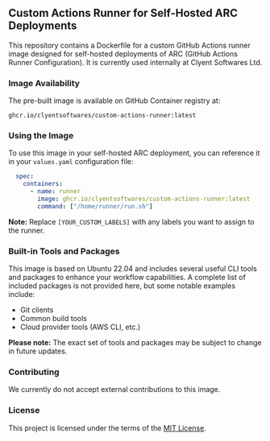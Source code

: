 ## Custom Actions Runner for Self-Hosted ARC Deployments

This repository contains a Dockerfile for a custom GitHub Actions runner image designed for self-hosted deployments of ARC (GitHub Actions Runner Configuration). It is currently used internally at Clyent Softwares Ltd.

### Image Availability

The pre-built image is available on GitHub Container registry at:

```
ghcr.io/clyentsoftwares/custom-actions-runner:latest
```

### Using the Image

To use this image in your self-hosted ARC deployment, you can reference it in your `values.yaml` configuration file:

```yaml
  spec:
    containers:
      - name: runner
        image: ghcr.io/clyentsoftwares/custom-actions-runner:latest
        command: ["/home/runner/run.sh"]
```

**Note:** Replace `[YOUR_CUSTOM_LABELS]` with any labels you want to assign to the runner.

### Built-in Tools and Packages

This image is based on Ubuntu 22.04 and includes several useful CLI tools and packages to enhance your workflow capabilities. A complete list of included packages is not provided here, but some notable examples include:

* Git clients
* Common build tools
* Cloud provider tools (AWS CLI, etc.)

**Please note:** The exact set of tools and packages may be subject to change in future updates.

### Contributing

We currently do not accept external contributions to this image.

### License

This project is licensed under the terms of the [MIT License](https://opensource.org/licenses/MIT).
